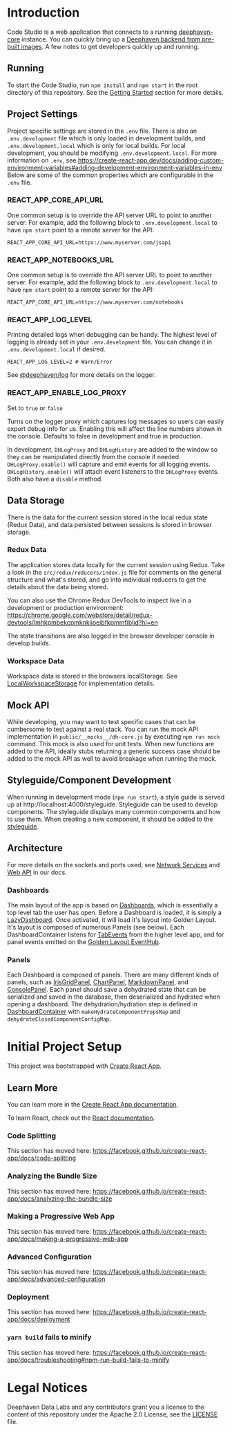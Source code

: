 # Introduction

Code Studio is a web application that connects to a running [deephaven-core](https://github.com/deephaven/deephaven-core/) instance. You can quickly bring up a [Deephaven backend from pre-built images](https://deephaven.io/core/docs/tutorials/quickstart/#tldr). A few notes to get developers quickly up and running.

## Running

To start the Code Studio, run `npm install` and `npm start` in the root directory of this repository. See the [Getting Started](../../README.md#getting-started) section for more details.

## Project Settings

Project specific settings are stored in the `.env` file. There is also an `.env.development` file which is only
loaded in development builds, and `.env.development.local` which is only for local builds. For local development,
you should be modifying `.env.development.local`.
For more information on `.env`, see https://create-react-app.dev/docs/adding-custom-environment-variables#adding-development-environment-variables-in-env
Below are some of the common properties which are configurable in the `.env` file.

### REACT_APP_CORE_API_URL

One common setup is to override the API server URL to point to another server. For example, add the following block to `.env.development.local` to have `npm start` point to a remote server for the API:

```shell
REACT_APP_CORE_API_URL=https://www.myserver.com/jsapi
```

### REACT_APP_NOTEBOOKS_URL

One common setup is to override the API server URL to point to another server. For example, add the following block to `.env.development.local` to have `npm start` point to a remote server for the API:

```shell
REACT_APP_CORE_API_URL=https://www.myserver.com/notebooks
```

### REACT_APP_LOG_LEVEL

Printing detailed logs when debugging can be handy. The highest level of logging is already set in your `.env.development` file. You can change it in `.env.development.local` if desired.

```shell
REACT_APP_LOG_LEVEL=2 # Warn/Error
```

See [@deephaven/log](../log) for more details on the logger.

### REACT_APP_ENABLE_LOG_PROXY

Set to `true` or `false`

Turns on the logger proxy which captures log messages so users can easily export debug info for us. Enabling this will affect the line numbers shown in the console. Defaults to false in development and true in production.

In development, `DHLogProxy` and `DHLogHistory` are added to the window so they can be manipulated directly from the console if needed. `DHLogProxy.enable()` will capture and emit events for all logging events. `DHLogHistory.enable()` will attach event listeners to the `DHLogProxy` events. Both also have a `disable` method.

## Data Storage

There is the data for the current session stored in the local redux state (Redux Data), and data persisted between sessions is stored in browser storage.

### Redux Data

The application stores data locally for the current session using Redux. Take a look in the `src/redux/reducers/index.js` file for comments on the general structure and what's stored, and go into individual reducers to get the details about the data being stored.

You can also use the Chrome Redux DevTools to inspect live in a development or production environment: https://chrome.google.com/webstore/detail/redux-devtools/lmhkpmbekcpmknklioeibfkpmmfibljd?hl=en

The state transitions are also logged in the browser developer console in develop builds.

### Workspace Data

Workspace data is stored in the browsers localStorage. See [LocalWorkspaceStorage](./src/dashboard/LocalWorkspaceStorage.ts) for implementation details.

## Mock API

While developing, you may want to test specific cases that can be cumbersome to test against a real stack. You can run the mock API implementation in `public/__mocks__/dh-core.js` by executing `npm run mock` command. This mock is also used for unit tests.
When new functions are added to the API, ideally stubs returning a generic success case should be added to the mock API as well to avoid breakage when running the mock.

## Styleguide/Component Development

When running in development mode (`npm run start`), a style guide is served up at http://localhost:4000/styleguide. Styleguide can be used to develop components. The styleguide displays many common components and how to use them. When creating a new component, it should be added to the [styleguide](./src/styleguide/).

## Architecture

For more details on the sockets and ports used, see [Network Services](https://docs.deephaven.io/latest/Content/runbook/OpsGuide.htm?Highlight=socket%20ports#Network_Services) and [Web API](https://docs.deephaven.io/latest/Content/systemAdmin/sec_webAPI.htm) in our docs.

### Dashboards

The main layout of the app is based on [Dashboards](src/dashboard/DashboardContainer.jsx), which is essentially a top level tab the user has open. Before a Dashboard is loaded, it is simply a [LazyDashboard](src/dashboard/LazyDashboardContainer.jsx). Once activated, it will load it's layout into Golden Layout. It's layout is composed of numerous Panels (see below).
Each DashboardContainer listens for [TabEvents](src/main/tabs/TabEvent.js) from the higher level app, and for panel events emitted on the [Golden Layout EventHub](https://golden-layout.com/tutorials/getting-started-react.html).

### Panels

Each Dashboard is composed of panels. There are many different kinds of panels, such as [IrisGridPanel](src/iris-grid/IrisGridPanel), [ChartPanel](src/chart/ChartPanel.jsx), [MarkdownPanel](src/controls/markdown/MarkdownPanel.jsx), and [ConsolePanel](src/console/ConsolePanel.jsx). Each panel should save a dehydrated state that can be serialized and saved in the database, then deserialized and hydrated when opening a dashboard. The dehydration/hydration step is defined in [DashboardContainer](src/dashboard/DashboardContainer.jsx) with `makeHydrateComponentPropsMap` and `dehydrateClosedComponentConfigMap`.

# Initial Project Setup

This project was bootstrapped with [Create React App](https://github.com/facebook/create-react-app).

## Learn More

You can learn more in the [Create React App documentation](https://facebook.github.io/create-react-app/docs/getting-started).

To learn React, check out the [React documentation](https://reactjs.org/).

### Code Splitting

This section has moved here: https://facebook.github.io/create-react-app/docs/code-splitting

### Analyzing the Bundle Size

This section has moved here: https://facebook.github.io/create-react-app/docs/analyzing-the-bundle-size

### Making a Progressive Web App

This section has moved here: https://facebook.github.io/create-react-app/docs/making-a-progressive-web-app

### Advanced Configuration

This section has moved here: https://facebook.github.io/create-react-app/docs/advanced-configuration

### Deployment

This section has moved here: https://facebook.github.io/create-react-app/docs/deployment

### `yarn build` fails to minify

This section has moved here: https://facebook.github.io/create-react-app/docs/troubleshooting#npm-run-build-fails-to-minify

# Legal Notices

Deephaven Data Labs and any contributors grant you a license to the content of this repository under the Apache 2.0 License, see the [LICENSE](../../LICENSE) file.
